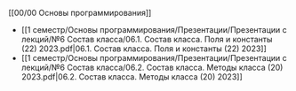 [[00/00 Основы программирования]]

- [[1 семестр/Основы программирования/Презентации/Презентации с лекций/№6 Состав класса/06.1.  Состав класса. Поля и константы (22) 2023.pdf|06.1.  Состав класса. Поля и константы (22) 2023]]
- [[1 семестр/Основы программирования/Презентации/Презентации с лекций/№6 Состав класса/06.2.  Состав класса. Методы класса (20) 2023.pdf|06.2.  Состав класса. Методы класса (20) 2023]]